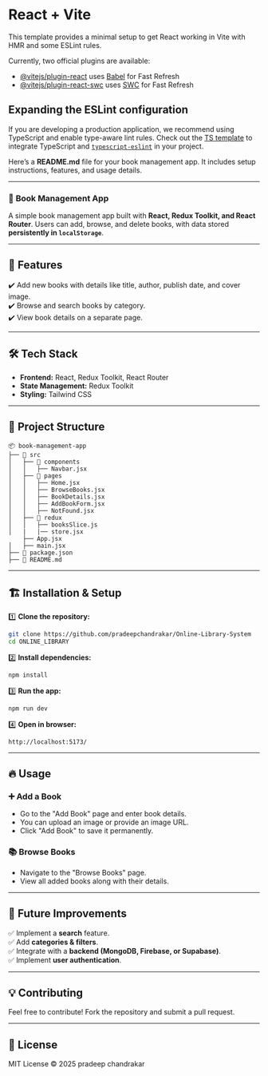 # React + Vite

This template provides a minimal setup to get React working in Vite with HMR and some ESLint rules.

Currently, two official plugins are available:

- [@vitejs/plugin-react](https://github.com/vitejs/vite-plugin-react/blob/main/packages/plugin-react/README.md) uses [Babel](https://babeljs.io/) for Fast Refresh
- [@vitejs/plugin-react-swc](https://github.com/vitejs/vite-plugin-react-swc) uses [SWC](https://swc.rs/) for Fast Refresh

## Expanding the ESLint configuration

If you are developing a production application, we recommend using TypeScript and enable type-aware lint rules. Check out the [TS template](https://github.com/vitejs/vite/tree/main/packages/create-vite/template-react-ts) to integrate TypeScript and [`typescript-eslint`](https://typescript-eslint.io) in your project.



Here’s a **README.md** file for your book management app. It includes setup instructions, features, and usage details.  

---

### 📖 **Book Management App**  

A simple book management app built with **React, Redux Toolkit, and React Router**. Users can add, browse, and delete books, with data stored **persistently in `localStorage`**.  

---

## 🚀 **Features**  
✔️ Add new books with details like title, author, publish date, and cover image.  
✔️ Browse and search books by category.  
✔️ View book details on a separate page.    
 

---

## 🛠 **Tech Stack**  
- **Frontend:** React, Redux Toolkit, React Router  
- **State Management:** Redux Toolkit    
- **Styling:** Tailwind CSS  

---

## 📂 **Project Structure**  
```
📦 book-management-app
├── 📂 src
│   ├── 📂 components
│   │   ├── Navbar.jsx
│   ├── 📂 pages
│   │   ├── Home.jsx
│   │   ├── BrowseBooks.jsx
│   │   ├── BookDetails.jsx
│   │   ├── AddBookForm.jsx
│   │   ├── NotFound.jsx
│   ├── 📂 redux
│   │   ├── booksSlice.js
│   |   |── store.jsx
    ├── App.jsx
│   ├── main.jsx
├── 📜 package.json
├── 📜 README.md
```

---

## 🏗 **Installation & Setup**  
1️⃣ **Clone the repository:**  
```sh
git clone https://github.com/pradeepchandrakar/Online-Library-System
cd ONLINE_LIBRARY
```

2️⃣ **Install dependencies:**  
```sh
npm install
```

3️⃣ **Run the app:**  
```sh
npm run dev
```

4️⃣ **Open in browser:**  
```
http://localhost:5173/
```

---

## 🔥 **Usage**  

### ➕ **Add a Book**  
- Go to the "Add Book" page and enter book details.  
- You can upload an image or provide an image URL.  
- Click "Add Book" to save it permanently.  

### 📚 **Browse Books**  
- Navigate to the "Browse Books" page.  
- View all added books along with their details.  
 

---

## 📌 **Future Improvements**  
✅ Implement a **search** feature.  
✅ Add **categories & filters**.  
✅ Integrate with a **backend (MongoDB, Firebase, or Supabase)**.  
✅ Implement **user authentication**.  

---

## 💡 **Contributing**  
Feel free to contribute! Fork the repository and submit a pull request.  

---

## 📜 **License**  
MIT License © 2025 pradeep chandrakar 

